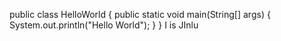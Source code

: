 public class HelloWorld {
    public static void main(String[] args) {
        System.out.println("Hello World");
    }
}
I is JInlu